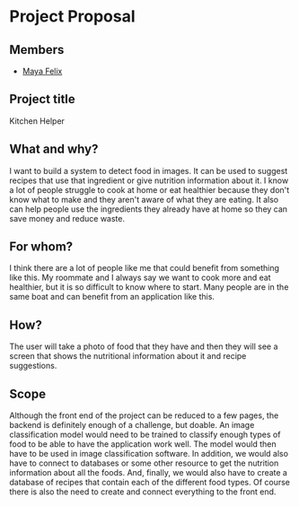 # Project Proposal

## Members
- [Maya Felix](https://github.com/mxf4596)

## Project title

Kitchen Helper

## What and why?

I want to build a system to detect food in images. It can be used to suggest recipes that use that ingredient or give nutrition information about it. I know a lot of people struggle to cook at home or eat healthier because they don't know what to make and they aren't aware of what they are eating. It also can help people use the ingredients they already have at home so they can save money and reduce waste. 

## For whom?

I think there are a lot of people like me that could benefit from something like this. My roommate and I always say we want to cook more and eat healthier, but it is so difficult to know where to start. Many people are in the same boat and can benefit from an application like this.

## How?

The user will take a photo of food that they have and then they will see a screen that shows the nutritional information about it and recipe suggestions.

## Scope

Although the front end of the project can be reduced to a few pages, the backend is definitely enough of a challenge, but doable. An image classification model would need to be trained to classify enough types of food to be able to have the application work well. The model would then have to be used in image classification software. In addition, we would also have to connect to databases or some other resource to get the nutrition information about all the foods. And, finally, we would also have to create a database of recipes that contain each of the different food types. Of course there is also the need to create and connect everything to the front end. 

